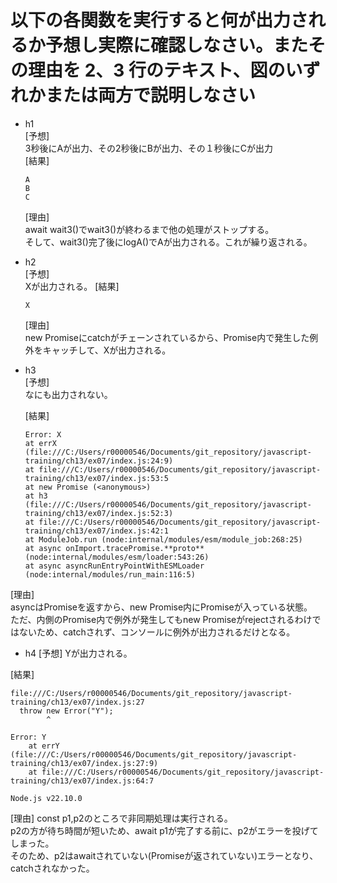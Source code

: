 # 以下の各関数を実行すると何が出力されるか予想し実際に確認しなさい。またその理由を 2、3 行のテキスト、図のいずれかまたは両方で説明しなさい

- h1  
   [予想]  
   3秒後にAが出力、その2秒後にBが出力、その１秒後にCが出力  
  [結果]

  ```
  A
  B
  C
  ```

  [理由]  
  await wait3()でwait3()が終わるまで他の処理がストップする。  
  そして、wait3()完了後にlogA()でAが出力される。これが繰り返される。

- h2  
   [予想]  
   Xが出力される。
  [結果]

  ```
  X
  ```

  [理由]  
  new Promiseにcatchがチェーンされているから、Promise内で発生した例外をキャッチして、Xが出力される。

- h3  
   [予想]  
   なにも出力されない。

  [結果]

  ```
  Error: X
  at errX (file:///C:/Users/r00000546/Documents/git_repository/javascript-training/ch13/ex07/index.js:24:9)
  at file:///C:/Users/r00000546/Documents/git_repository/javascript-training/ch13/ex07/index.js:53:5
  at new Promise (<anonymous>)
  at h3 (file:///C:/Users/r00000546/Documents/git_repository/javascript-training/ch13/ex07/index.js:52:3)
  at file:///C:/Users/r00000546/Documents/git_repository/javascript-training/ch13/ex07/index.js:42:1
  at ModuleJob.run (node:internal/modules/esm/module_job:268:25)
  at async onImport.tracePromise.**proto** (node:internal/modules/esm/loader:543:26)
  at async asyncRunEntryPointWithESMLoader (node:internal/modules/run_main:116:5)
  ```

[理由]  
asyncはPromiseを返すから、new Promise内にPromiseが入っている状態。  
ただ、内側のPromise内で例外が発生してもnew Promiseがrejectされるわけではないため、catchされず、コンソールに例外が出力されるだけとなる。

- h4
  [予想]
  Yが出力される。

[結果]

```
file:///C:/Users/r00000546/Documents/git_repository/javascript-training/ch13/ex07/index.js:27
  throw new Error("Y");
        ^

Error: Y
    at errY (file:///C:/Users/r00000546/Documents/git_repository/javascript-training/ch13/ex07/index.js:27:9)
    at file:///C:/Users/r00000546/Documents/git_repository/javascript-training/ch13/ex07/index.js:64:7

Node.js v22.10.0
```

[理由]
const p1,p2のところで非同期処理は実行される。  
p2の方が待ち時間が短いため、await p1が完了する前に、p2がエラーを投げてしまった。  
そのため、p2はawaitされていない(Promiseが返されていない)エラーとなり、catchされなかった。
